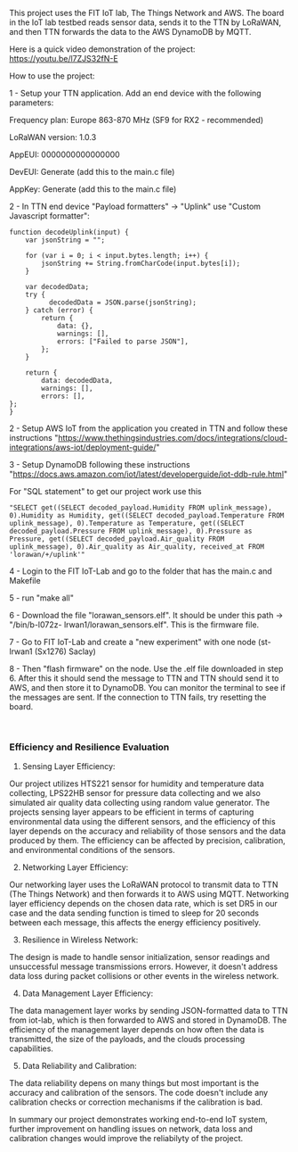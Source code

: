This project uses the FIT IoT lab, The Things Network and AWS. The board in the IoT lab testbed reads sensor data, sends it to the TTN by LoRaWAN, and then TTN forwards the data to the AWS DynamoDB by MQTT.

Here is a quick video demonstration of the project: https://youtu.be/l7ZJS32fN-E

How to use the project:

1 - Setup your TTN application. Add an end device with the following parameters:

Frequency plan: Europe 863-870 MHz (SF9 for RX2 - recommended)

LoRaWAN version: 1.0.3

AppEUI: 0000000000000000

DevEUI: Generate (add this to the main.c file)

AppKey: Generate (add this to the main.c file)

2 - In TTN end device "Payload formatters" -> "Uplink" use "Custom Javascript formatter":

	function decodeUplink(input) {
		var jsonString = "";

		for (var i = 0; i < input.bytes.length; i++) {
			jsonString += String.fromCharCode(input.bytes[i]);
		}

		var decodedData;
		try {
			  decodedData = JSON.parse(jsonString);
		} catch (error) {
			return {
				data: {},
				warnings: [],
				errors: ["Failed to parse JSON"],
			};
		}
		
		return {
			data: decodedData,
			warnings: [],
			errors: [],
	};
	}


2 - Setup AWS IoT from the application you created in TTN and follow these instructions "https://www.thethingsindustries.com/docs/integrations/cloud-integrations/aws-iot/deployment-guide/"

3 - Setup DynamoDB following these instructions "https://docs.aws.amazon.com/iot/latest/developerguide/iot-ddb-rule.html"

For "SQL statement" to get our project work use this 

	"SELECT get((SELECT decoded_payload.Humidity FROM uplink_message), 0).Humidity as Humidity, get((SELECT decoded_payload.Temperature FROM uplink_message), 0).Temperature as Temperature, get((SELECT decoded_payload.Pressure FROM uplink_message), 0).Pressure as Pressure, get((SELECT decoded_payload.Air_quality FROM uplink_message), 0).Air_quality as Air_quality, received_at FROM 'lorawan/+/uplink'"

4 - Login to the FIT IoT-Lab and go to the folder that has the main.c and Makefile

5 - run "make all"

6 - Download the file "lorawan_sensors.elf". It should be under this path -> "/bin/b-l072z-	lrwan1/lorawan_sensors.elf". This is the firmware file.

7 - Go to FIT IoT-Lab and create a "new experiment" with one node (st-lrwan1 (Sx1276) Saclay)

8 - Then "flash firmware" on the node. Use the .elf file downloaded in step 6. After this it should send the message to TTN and TTN should send it to AWS, and then store it to DynamoDB. You can monitor the terminal to see if the messages are sent. If the connection to TTN fails, try resetting the board.

<br/>

### Efficiency and Resilience Evaluation

1. Sensing Layer Efficiency:

Our project utilizes HTS221 sensor for humidity and temperature data collecting, LPS22HB sensor for pressure data collecting
and we also simulated air quality data collecting using random value generator. 
The projects sensing layer appears to be efficient in terms of capturing environmental data using the different sensors, and 
the efficiency of this layer depends on the accuracy and reliability of those sensors and the data produced by them.
The efficiency can be affected by precision, calibration, and environmental conditions of the sensors.

2. Networking Layer Efficiency: 

Our networking layer uses the LoRaWAN protocol to transmit data to TTN (The Things Network) and then forwards it to AWS using MQTT.
Networking layer efficiency depends on the chosen data rate, which is set DR5 in our case and the data sending function is timed to 
sleep for 20 seconds between each message, this affects the energy efficiency positively.

3. Resilience in Wireless Network:

The design is made to handle sensor initialization, sensor readings and unsuccessful message transmissions errors.
However, it doesn't address data loss during packet collisions or other events in the wireless network.

4. Data Management Layer Efficiency:

The data management layer works by sending JSON-formatted data to TTN from iot-lab, which is then forwarded to AWS and stored in DynamoDB.
The efficiency of the management layer depends on how often the data is transmitted, the size of the payloads, and the clouds processing capabilities.

5. Data Reliability and Calibration:

The data reliability depens on many things but most important is the accuracy and calibration of the sensors. The code doesn't include any 
calibration checks or correction mechanisms if the calibration is bad. 

   
In summary our project demonstrates working end-to-end IoT system, further improvement on handling issues on network, data loss and calibration
changes would improve the reliabilyty of the project.
